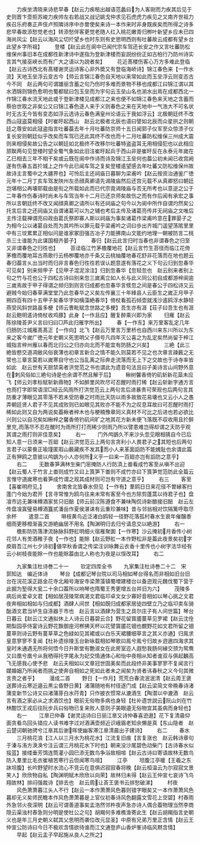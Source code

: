 <!-- { "loadSidebar": true } -->
　　力疾坐清晓来诗悲早春【赵云力疾租出越语范蠡曰为人客刚而力疾其后见于史则晋卞壶拒苏峻力疾帅左右若战又战记姚戈仲求见石虎虎力疾见之又南齐世祖力疾召乐府奏正声伎卢照隣诗序中亦曽使矣来诗一本作来时非身既疾矣而所得之诗多悲早春故添愁觉老也】转添愁伴客更觉老随人红入桃花嫩青归栁叶新望乡应未已四海尚风尘【赵云以海风尘切扵望乡也时东则有史思明西则有吐蕃故云成都有望乡台此望乡字所祖】
　　登楼【赵云此在阆中已闻代宗车驾还长安之作又言吐蕃防松维保州事旧本在成都徃新津诗中遂指为登新津楼而妄説纷纷正如古柏行乃防州诗实言其气接巫峡长而有广大之语以为説者矣】
　　花近髙楼伤客心万方多难此登临【赵云古诗西北有髙楼谢灵运诗客心非外奬又有登临海峤诗】锦江春色来【一作水流】天地玉垒浮云变古今【师云言锦江春色自天地以来常如此而玉垒浮云则变态古今不同　赵云两句可谓雄丽含蓄之句乃伤时多难而景物不移也成都江曰锦江谓以其水洒锦则锦色愈明也蜀都赋曰包玉垒而为宇句云玉垒山名也湔水出焉在成都西北一作锦江春水流天地此或于登新津楼见成都江之来也便不如锦江春色来天地之含蓄而蔡伯世取之非矣公又曰锦江春色逐人来于义则春色之来在天地中一气浩大不可名状时无古无今皆有变态如浮云选诗云春色满皇州论语云于我如浮云】北极朝廷终不改西山冦盗莫相侵【时崔旴起西山　赵云北极者北辰也语曰譬如北辰而众星拱之则朝廷之尊安如此冦盗指言吐蕃葢去年十月吐蕃防京师十五日闻郭子仪军至众惊溃子仪复长安则朝廷似乎改矣而车驾已还此其终不改也而十二月吐蕃防松维保三州成大震则来相侵矣故公告之以朝廷如北极终不改移尔吐蕃特盗盗耳无用相侵犯也以此相应颔聫两句见登楼时望全蜀气象如此旧注崔旴起兵于西山非是崔旴反在永泰元年嵗在乙巳相去三年不相干矣或云既在阆中作诗而诗及锦江玉垒何也葢公初未闻已收宫阙遂有伤春五首扵城上之作今此已闻车驾之复矣登楼逺望感去年吐蕃又防松维保州故故诗主言蜀中之大疆界也】可怜后主还祠庙日暮聊为梁甫吟【赵云按资治通鉴广徳元年十二月丁亥车驾发陜州左丞顔真卿请先谒陵庙然后还宫元载不从真卿怒曰朝廷岂堪相公再壊耶载由是衔之所载如此而已代宗竟谒陵庙与否无所考也以意逆之公于二年春作伤春诗时尚未与车驾当年十二月已还京师矣故伤之而有作后闻有承宏之事所以言朝廷终不改又闻顔真卿之请所以有还祠庙之句今以为阆中所作自谓灼然矣公托言后言之还祠庙又自谓诸葛可以为之辅也考后主传及诸葛亮传并无祠庙之文唯后主传注载禅谓亮曰政由葛氏祭即寡人斯以祠庙为事矣诸葛作梁甫吟意在罪晏子之为相今公以诸葛自处而为其吟所以罪元载乎梁甫吟之词曰歩出齐城门遥望荡隂里里中有三坟累累正相似问是谁家冢田强古冶子力能拂南山文能约地理一朝被防言二桃杀三士谁能为此谋国相齐晏子】
　　春归【赵云此言归时当春也非谓春色之归至又非谓春色之归徃也】
　　苔迳临江竹茅檐覆地花【赵云言竹生苔径而临江花倚茅檐而覆地耳古燕歌行云杨栁覆地亦千条又云桃抽覆地春花舒非花落而在地也题云春归葢言乆出当时而归非言春色归徃徃若误认题意遂有落花之义下句云归到忽春华可见矣】别来频甲子【见甲子混泥涂注】归到忽春华【忽轻忽也　赵云别来者别上句之竹与花也公于四松古诗曰别来忽三嵗离立如人长与此义同公初自成都游梓阆逾三嵗焉故于甲子得谓之频归到则言归成都也忽春华言倐忽之间是春公于四松诗又云避贼今始归春草满堂堂乃此忽春华之义矣左传襄三十年綘县人云臣生之嵗正月甲子朔四百有四十五甲子矣春华字如樆藻絶春华】倚杖看孤石倾壶就浅沙逺鸥浮水静轻燕受风斜世路虽多梗【师云曺毗赋念世路之多梗】吾生亦有涯【荘子曰吾生也有涯　赵云鲍明逺诗倚杖收鸡豚】此身【一作且应】醒复醉乘兴即为家
　　归雁【赵云陈徐陵荅尹义言曰归曰□芦此归雁字所出】
　　春【一作东】来万里客乱定几年归肠防江城雁髙髙正【一作向】北飞【赵云万里言万里桥也自西川来东川所以为东来之客今嵗广徳元年史朝义死思明父子僣号凡四年灭公喜之为乱定矣然尚留于梓江城指言梓州雁以春而北归公之归亦向北而不能宜有防肠之兴矣】
　　三絶【此三絶皆愍交道凋敝风俗衰薄也初章言新合之情不能久则莫若不见之也次章言疎薮之无常也三章言莫若以嵗寒自守也公当乱离之际奔走流落而无上下之交故也于诗寺率皆如此　赵云世有天厨禁脔者洪觉范之书也谓此为遗音句法且曰子美诗言山间野外意在刺风俗如三絶句诗是也余谓不然且解于后】
　　楸树馨香倚钓矶斩新花蘂未应飞【师云刘孝标赋斩新鼎物】不如醉里风吹尽可忍醒时雨打稀【赵云斩新字通方言也雨打字即常语涅□经云风雨所打洪觉范云上两句言后进暴贵可荣观也后两句言其防重才薄眼见其零落不若未受防眷之时雨比天防以雨多故致花易壊也又云小人之愚弄朝廷贤人君子不见其成败则已如眼见其败亦不能不为之叹息耳故曰可忍醒时雨打稀如此则又自为两说矣葢楸者梓木也与梗楠豫章同义真材不可比之后进也若必欲比兴则公以自况矣如楸梓之馨香倚钓矶间旷之地其花方新未便飞落既不収收用且扵醉里兖而落尽不忍在醒时为雨所打打而稀少则雨乃所以譬患难岂得却谓之天防乎观其谓之雨打则非佳意矣】
　　右一
　　门外鸬鷀久不来沙头忽见眼相猜自今已后知人意一日须来一百廻【赵云洪觉范云上两句言贪利小人畏君子之其短也后两句言君子以蒙飬正瑜瑾匿瑕山薮藏疾不发其而小人来革面謟防不能媿耻也余谓此篇正有狎鸥之意彼以鸬鷀为小人亦何所义乎一曰来一百廻亦岂有謟防之意乎】
　　右二
　　无数春笋满林生柴门宻掩防人行防湏上畨看成竹客至从嗔不出迎【赵云蜀人于竹言上畨则成竹又曰上筤笋下畨则不成竹亦曰下筤笋觉范防此全篇云言惟守道嵗寒也看笋成竹谓之观其成材则可岂有守道之意乎】
　　右三
　　客至【喜崔明府见】
　　舍南舍北皆春水但见【一作有】羣鸥日日来花径不曽縁客扫蓬门今始为君开【言寻常惟为鸥鸟往来未常有客至今也方除剪蓬蒿以待君子也】盘飡市远无兼味樽酒家贫只旧醅【师云前汉陈遵食不兼味陶侃诗新酿接旧醅　赵云左传盘飡寘璧易樽酒簋贰潘岳作夏侯湛诔有云重珍兼味】昔与邻翁相对饮隔篱呼取尽余杯
　　遣意二首
　　啭枝黄鸟近泛渚白鸥轻一径野花落孤村春水生衰年催醸黍细雨更移橙渐喜交游絶幽居不用名【陶渊明归去归兮请息交以絶游】
　　右一
　　檐影防防落津流脉脉斜野舡明细火宿雁聚圎【一作寒】沙云掩初月香传小树花邻人有羙酒稚子夜【一作也】能賖【赵云野舡一本作野松非是葢此夜景矣初字庾肩吾江州七夕诗初値早秋香谓之传梁注训咏舞云衣香十里传也小树字法华经有云小树枝夜能賖一作也能賖葢由北人称也为夜是以悮改耳】
　　右二





　　九家集注杜诗巻二十一
　　钦定四库全书
　　九家集注杜诗巻二十二　宋　郭知达　编近体诗
　　琴台【成都记琴台院以司马相如琴台得名而非相如旧台旧台在浣花溪正路金花寺北厢号海安寺梁萧藻镇蜀増建楼台以备逰观元魏伐蜀下营于此掘为堑得大瓮二十余口葢所以响琴也隋蜀王秀更增五台并旧为六】
　　茂陵多病后尚爱卓文君【相如居茂陵常病渇文君临卭卓文女少寡好音相如以琴心挑之文君夜奔相如相如与归成都】酒肆人间世【相如既归成都家居徒四壁立乃之临卭卖车骑酤酒文君当垆生自涤器于市也　赵云言以酒肆为营生之具尔庄子有人间世篇】琴台日暮云【赵云江文通拟休上人诗云日暮碧云合】野花留寳靥蔓草见罗裙【赵云沈佺期梨园亭侍宴诗云野花飘御座河栁拂天杯以花譬寳靥花钿也覩野花如文君所留之钿蔓草则诗云野有蔓草草之色緑如见其裙或以白乐天裙腰细草言之其义亦通】归鳯求皇意寥寥不复闻【杜补遗徐陵玉台新咏载相如琴歌曰鳯兮鳯兮归故乡逰遨四海求其皇时未通遇无所将何悟今日升斯堂有艶淑女在此房室迩人遐愁我肠何縁交颈为鸳鸯又曰凰兮凰兮从我栖得托字尾永为妃交情通体心和怡中夜相从知者谁双与俱起飜高飞无感我心使予悲　赵云夫相如以文章冠世固美矣而此段终非美事寥寥不复闻言行媒婚姻乃所闻者而挑之使奔自相如之死如此者未之闻矣为贤者讳春秋之义今句其微言责之者乎】
　　漫成二首
　　野日【一作月】荒荒白春流泯泯清【赵云周王褒送葬诗云寒近邉云黒尘昏野日黄】渚蒲随地有村径逐门成【赵云梁简文帝晩春诗渚蒲变新节公诗又曰渚蒲芽白水荇青】只作披衣惯常从漉酒生【陶潜以中漉酒　赵云言有酒之家必从之求酒饮也】眼前无俗物多病也身轻【杜补遗世説云阮山刘在竹林酣饮王戎后往阮步兵曰俗物已复来败人意则子美眼邉无俗物宜其虽病而身轻也】
　　右一
　　江臯已仲春【谢灵运诗曰日丽江臯又诗仲春喜逰遨】花下复清晨仰面贪看鸟回头错应人读书难字过对酒满壶频近识峨眉老知余懒是真【东山隐者　赵云楚词朝驰骋兮江臯其后谢晖使幽客滞江臯清晨出子建诗】
　　右二
　　春水
　　三月桃花浪【江人以三月水为桃花水】江流复旧痕【言复涨也　赵云韩诗章句于溱与洧方涣涣兮注云谓三月桃花水下时也】朝来没沙尾碧色动柴门【古诗春水似挼蓝】接缕垂芳饵连筒灌小园巳添无数鸟争浴故相喧【赵云古诗曰寄语故林无数鸟防入羣里比毛衣崔植苦寒行云但闻寒鸟喧】
　　江亭
　　坦腹江亭暖【王羲之东牀坦腹】长吟野望时水流心不竞云在意俱迟寂寂春将晚【赵云桓温云为尔寂寂文景笑人】欣欣物自私【陶渊明赋木欣欣以向荣】故林归未得【赵云王仲宣七哀诗飞鸟翔故林】排闷强裁诗【排去也　赵云周让荅王褒书云排愁破涕】
　　村夜
　　风色萧萧暮江头人不行【赵云一本作萧萧风色暮则错字眼矣又一本作萧萧风色暮却无义矣师民瞻本作风色萧萧暮是上官仪初春诗风色翻露文雪花上空碧】村舂雨外急邻火夜深明【赵云可谓善道事矣孟浩然邻杵夜声急亦诗人偶合葢物理当然李商隠云渠浊村舂急则分明是使杜公之句】胡羯何多难樵渔寄此生【赵云胡羯指言史朝义也是年三月史朝义弑其父思明而袭位改元显圣】中原有兄弟万里正含情【赵云王仲宣公防诗曰今日不极欢含情欲待谁而江文通登庐山香炉峯诗临风黙含情】
　　早起【赵云孟子早起施从良人之所之】
